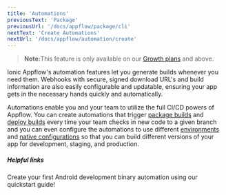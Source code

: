 ```yaml
---
title: 'Automations'
previousText: 'Package'
previousUrl: '/docs/appflow/package/cli'
nextText: 'Create Automations'
nextUrl: '/docs/appflow/automation/create'
---
```


<blockquote>
  <p><b>Note:</b>This feature is only available on our <a href="/pricing">Growth plans</a> and above.</p>
</blockquote>

Ionic Appflow's automation features let you generate builds whenever you need them. Webhooks with secure, signed download URL's and build information are also easily configurable and updatable, ensuring your app gets in the necessary hands quickly and automatically.

Automations enable you and your team to utilize the full CI/CD powers of Appflow. You can create automations that trigger [package builds](/docs/appflow/package/builds) and [deploy builds](/docs/appflow/deploy/builds) every time your team checks in new code to a given branch and you can even configure the automations to use different [environments](/docs/appflow/automation/environments#custom-environments) and [native configurations](/docs/appflow/package/native-configs) so that you can build different versions of your app for development, staging, and production.

##### Helpful links

<docs-cards class="max-measure"> <docs-card header="Create an Automation" href="/docs/appflow/quickstart/automation" icon="/docs/assets/icons/guide-quickstart-icon.png"> 

Create your first Android development binary automation using our quickstart guide!</docs-card> </docs-cards>